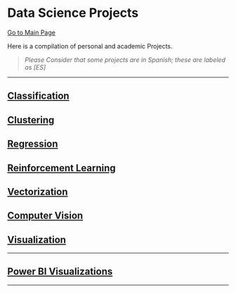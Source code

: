 # Data Science Projects

[Go to Main Page](https://vpy7.github.io/Portfolio/)

Here is a compilation of personal and academic Projects.
> _Please Consider that some projects are in Spanish; these are labeled as [ES]_

---

## [Classification](./Classification.md)
## [Clustering](./Clustering.md)
## [Regression](./Regression.md)
## [Reinforcement Learning](./RL.md)
## [Vectorization](./Vectorization.md)
## [Computer Vision](./Vision.md)
## [Visualization](./Visualization.md)


---

## [Power BI Visualizations](./PBI.md)

---

<!-- Add more projects here -->



